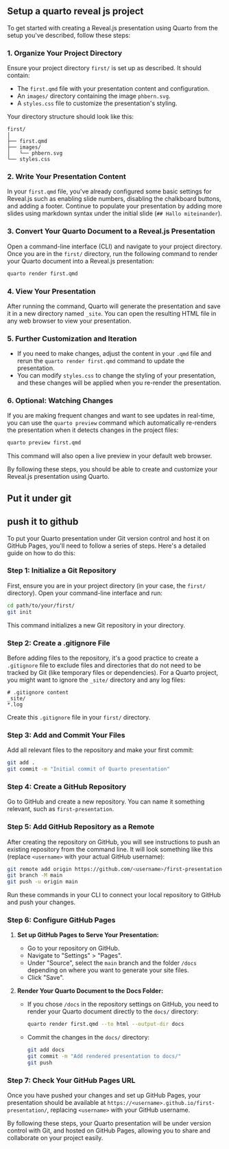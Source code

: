 ## Setup a quarto reveal js project

To get started with creating a Reveal.js presentation using Quarto from the setup you've described, follow these steps:

### 1. Organize Your Project Directory
Ensure your project directory `first/` is set up as described. It should contain:
- The `first.qmd` file with your presentation content and configuration.
- An `images/` directory containing the image `phbern.svg`.
- A `styles.css` file to customize the presentation's styling.

Your directory structure should look like this:
```
first/
│
├── first.qmd
├── images/
│   └── phbern.svg
└── styles.css
```

### 2. Write Your Presentation Content
In your `first.qmd` file, you've already configured some basic settings for Reveal.js such as enabling slide numbers, disabling the chalkboard buttons, and adding a footer. Continue to populate your presentation by adding more slides using markdown syntax under the initial slide (`## Hallo miteinander`). 

### 3. Convert Your Quarto Document to a Reveal.js Presentation
Open a command-line interface (CLI) and navigate to your project directory. Once you are in the `first/` directory, run the following command to render your Quarto document into a Reveal.js presentation:

```bash
quarto render first.qmd
```

### 4. View Your Presentation
After running the command, Quarto will generate the presentation and save it in a new directory named `_site`. You can open the resulting HTML file in any web browser to view your presentation.

### 5. Further Customization and Iteration
- If you need to make changes, adjust the content in your `.qmd` file and rerun the `quarto render first.qmd` command to update the presentation.
- You can modify `styles.css` to change the styling of your presentation, and these changes will be applied when you re-render the presentation.

### 6. Optional: Watching Changes
If you are making frequent changes and want to see updates in real-time, you can use the `quarto preview` command which automatically re-renders the presentation when it detects changes in the project files:

```bash
quarto preview first.qmd
```

This command will also open a live preview in your default web browser.

By following these steps, you should be able to create and customize your Reveal.js presentation using Quarto.

## Put it under git



## push it to github

To put your Quarto presentation under Git version control and host it on GitHub Pages, you'll need to follow a series of steps. Here's a detailed guide on how to do this:

### Step 1: Initialize a Git Repository
First, ensure you are in your project directory (in your case, the `first/` directory). Open your command-line interface and run:

```bash
cd path/to/your/first/
git init
```

This command initializes a new Git repository in your directory.

### Step 2: Create a .gitignore File
Before adding files to the repository, it's a good practice to create a `.gitignore` file to exclude files and directories that do not need to be tracked by Git (like temporary files or dependencies). For a Quarto project, you might want to ignore the `_site/` directory and any log files:

```plaintext
# .gitignore content
_site/
*.log
```

Create this `.gitignore` file in your `first/` directory.

### Step 3: Add and Commit Your Files
Add all relevant files to the repository and make your first commit:

```bash
git add .
git commit -m "Initial commit of Quarto presentation"
```

### Step 4: Create a GitHub Repository
Go to GitHub and create a new repository. You can name it something relevant, such as `first-presentation`.

### Step 5: Add GitHub Repository as a Remote
After creating the repository on GitHub, you will see instructions to push an existing repository from the command line. It will look something like this (replace `<username>` with your actual GitHub username):

```bash
git remote add origin https://github.com/<username>/first-presentation.git
git branch -M main
git push -u origin main
```

Run these commands in your CLI to connect your local repository to GitHub and push your changes.

### Step 6: Configure GitHub Pages
1. **Set up GitHub Pages to Serve Your Presentation:**
   - Go to your repository on GitHub.
   - Navigate to "Settings" > "Pages".
   - Under "Source", select the `main` branch and the folder `/docs` depending on where you want to generate your site files.
   - Click "Save".

2. **Render Your Quarto Document to the Docs Folder:**
   - If you chose `/docs` in the repository settings on GitHub, you need to render your Quarto document directly to the `docs/` directory:
   
     ```bash
     quarto render first.qmd --to html --output-dir docs
     ```
   
   - Commit the changes in the `docs/` directory:

     ```bash
     git add docs
     git commit -m "Add rendered presentation to docs/"
     git push
     ```

### Step 7: Check Your GitHub Pages URL
Once you have pushed your changes and set up GitHub Pages, your presentation should be available at `https://<username>.github.io/first-presentation/`, replacing `<username>` with your GitHub username.

By following these steps, your Quarto presentation will be under version control with Git, and hosted on GitHub Pages, allowing you to share and collaborate on your project easily.